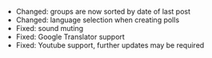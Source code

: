- Changed: groups are now sorted by date of last post
- Changed: language selection when creating polls
- Fixed: sound muting
- Fixed: Google Translator support
- Fixed: Youtube support, further updates may be required